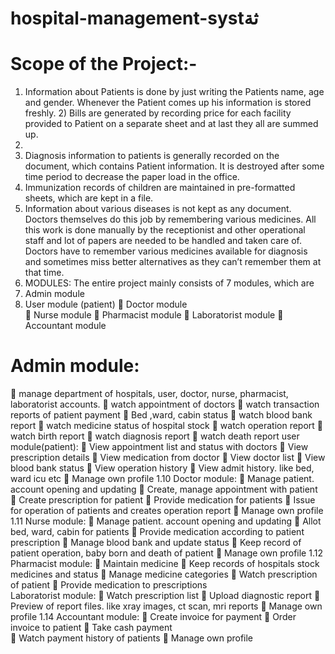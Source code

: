 # hospital-management-systثة
# Scope  of the  Project:- 
1) Information  about  Patients  is  done  by  just  writing  the  Patients  name,  age  and gender. Whenever the  Patient comes up his information is stored freshly. 2)  Bills  are  generated  by  recording  price  for  each  facility  provided  to  Patient  on  a separate  sheet and  at last  they  all  are  summed up.   
2)  
3)  Diagnosis  information  to  patients  is  generally  recorded  on  the  document,  which contains  Patient  information.  It  is  destroyed  after  some  time  period  to  decrease the paper load in the  office.
4) Immunization  records  of  children  are  maintained  in  pre-formatted  sheets,  which are  kept  in a  file.   
5) Information  about  various  diseases  is  not  kept  as  any  document.  Doctors themselves do this job  by  remembering  various medicines. All  this  work  is  done  manually  by  the  receptionist  and  other  operational  staff  and  lot  of papers  are  needed  to  be  handled  and  taken  care  of.  Doctors  have  to  remember  various medicines  available  for  diagnosis  and  sometimes  miss  better  alternatives  as  they  can’t remember them at that time.   
4)  MODULES: The  entire  project mainly  consists  of 7  modules, which are 
5)  Admin  module
6)  User module (patient)
  Doctor module   
  Nurse module
  Pharmacist  module 
  Laboratorist  module 
  Accountant module  
# Admin module: 
  manage department of hospitals, user, doctor, nurse, pharmacist, laboratorist  accounts. 
  watch appointment of  doctors 
  watch transaction reports of  patient payment
  Bed ,ward, cabin status 
  watch blood bank report 
  watch medicine  status of  hospital stock
  watch operation report   watch birth report 
  watch diagnosis report   watch death report  user module(patient): 
   View appointment  list and status with doctors   View prescription details   View medication from doctor 
  View doctor list   View blood bank status   View operation history   View admit history. like  bed,  ward icu  etc 
  Manage own profile 1.10  Doctor module:
  Manage patient.  account  opening  and updating 
  Create, manage  appointment with patient
  Create prescription for  patient   Provide  medication for patients   Issue  for  operation of  patients and creates operation report 
  Manage own profile 1.11  Nurse module: 
  Manage patient.  account  opening  and updating 
  Allot  bed,  ward,  cabin for patients
  Provide  medication according  to patient prescription 
  Manage blood bank  and  update status 
  Keep record of patient operation, baby  born  and death of patient 
  Manage own profile 1.12  Pharmacist module:
  Maintain medicine 
  Keep records of hospitals stock medicines and status 
  Manage medicine  categories 
  Watch prescription of patient
  Provide  medication to prescriptions  
Laboratorist module: 
  Watch prescription list 
  Upload diagnostic report 
  Preview  of report files. like  xray  images,  ct scan,  mri reports 
  Manage own profile 1.14  Accountant module:   Create invoice  for  payment   Order invoice  to patient   Take cash payment  
  Watch payment history  of patients 
  Manage own profile 
